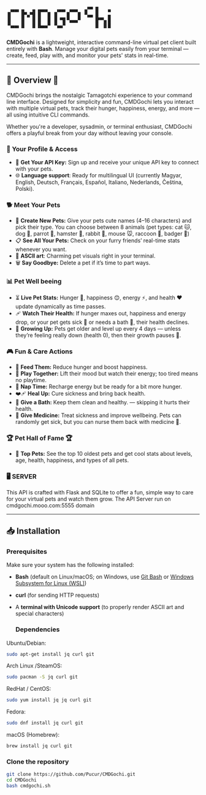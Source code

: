 ```plaintext
 ▗▄▄▖▗▖  ▗▖▗▄▄▄   ▗▄▄▖ ▄▄▄  ▗▞▀▘▐▌   ▄ 
▐▌   ▐▛▚▞▜▌▐▌  █ ▐▌   █   █ ▝▚▄▖▐▌   ▄ 
▐▌   ▐▌  ▐▌▐▌  █ ▐▌▝▜▌▀▄▄▄▀     ▐▛▀▚▖█ 
▝▚▄▄▖▐▌  ▐▌▐▙▄▄▀ ▝▚▄▞▘          ▐▌ ▐▌█ 
                         
```

**CMDGochi** is a lightweight, interactive command-line virtual pet client built entirely with **Bash**. Manage your digital pets easily from your terminal — create, feed, play with, and monitor your pets' stats in real-time.

---

## 🐾 Overview 🐾

CMDGochi brings the nostalgic Tamagotchi experience to your command line interface. Designed for simplicity and fun, CMDGochi lets you interact with multiple virtual pets, track their hunger, happiness, energy, and more — all using intuitive CLI commands.

Whether you're a developer, sysadmin, or terminal enthusiast, CMDGochi offers a playful break from your day without leaving your console.

### 👤 Your Profile & Access
- 🔑 **Get Your API Key:** Sign up and receive your unique API key to connect with your pets.
- 🌐 **Language support**: Ready for multilingual UI (currently Magyar, English, Deutsch, Français, Español, Italiano, Nederlands, Čeština, Polski).

### 🐕 Meet Your Pets
- 🐾 **Create New Pets:** Give your pets cute names (4–16 characters) and pick their type. You can choose between 8 animals (pet types: cat 🐱, dog 🐶, parrot 🦜, hamster 🐹, rabbit 🐰, mouse 🐭, raccoon 🦝, badger 🦡)
- 📋 **See All Your Pets:** Check on your furry friends’ real-time stats whenever you want.
- 🦝 **ASCII art**: Charming pet visuals right in your terminal.
- 🗑️ **Say Goodbye:** Delete a pet if it’s time to part ways.

### 📊 Pet Well beeing
- ⏳ **Live Pet Stats:** Hunger 🍗, happiness 😊, energy ⚡, and health ❤️ update dynamically as time passes.
- 🩹 **Watch Their Health:** If hunger maxes out, happiness and energy drop, or your pet gets sick 🤒 or needs a bath 🛁, their health declines.
- 🎂 **Growing Up:** Pets get older and level up every 4 days — unless they’re feeling really down (health 0), then their growth pauses 🧊.

### 🎮 Fun & Care Actions
- 🍎 **Feed Them:** Reduce hunger and boost happiness.
- 🧸 **Play Together:** Lift their mood but watch their energy; too tired means no playtime.
- 🛌 **Nap Time:** Recharge energy but be ready for a bit more hunger.
- ❤️‍🩹 **Heal Up:** Cure sickness and bring back health.
- 🛁 **Give a Bath:** Keep them clean and healthy. — skipping it hurts their health.
- 💊 **Give Medicine:** Treat sickness and improve wellbeing. Pets can randomly get sick, but you can nurse them back with medicine 🤧.

### 🏆 Pet Hall of Fame 🏆
- 🌟 **Top Pets:** See the top 10 oldest pets and get cool stats about levels, age, health, happiness, and types of all pets.

### 🖥️ **SERVER**
This API is crafted with Flask and SQLite to offer a fun, simple way to care for your virtual pets and watch them grow.
The API Server run on cmdgochi.mooo.com:5555 domain

---



## 📥 Installation

### Prerequisites

Make sure your system has the following installed:

- **Bash** (default on Linux/macOS; on Windows, use [Git Bash](https://gitforwindows.org/) or [Windows Subsystem for Linux (WSL)](https://learn.microsoft.com/en-us/windows/wsl/install))
- **curl** (for sending HTTP requests)
- A **terminal with Unicode support** (to properly render ASCII art and special characters)

  ### Dependencies
Ubuntu/Debian:
```bash
sudo apt-get install jq curl git
```
Arch Linux /SteamOS:
```bash
sudo pacman -S jq curl git
```
RedHat / CentOS:
```bash
sudo yum install jq jq curl git
```
Fedora:
```bash
sudo dnf install jq curl git
```
macOS (Homebrew):
```bash
brew install jq curl git
```

### Clone the repository

```bash
git clone https://github.com/Pucur/CMDGochi.git
cd CMDGochi
bash cmdgochi.sh
```
